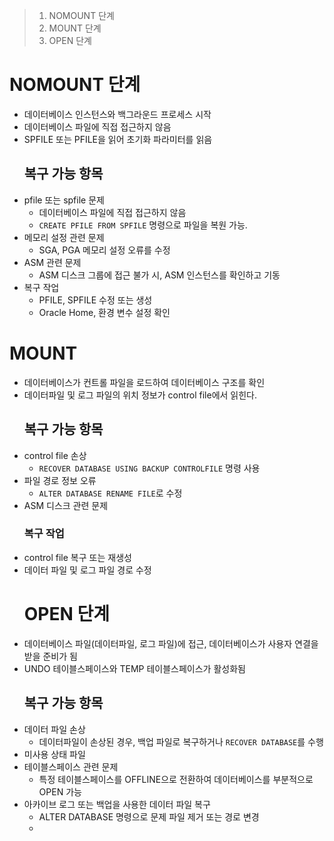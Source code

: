 <blockquote>
<ol>
<li>NOMOUNT 단계</li>
<li>MOUNT 단계</li>
<li>OPEN 단계</li>
</ol>
</blockquote>
<h1 id="nomount-단계">NOMOUNT 단계</h1>
<ul>
<li>데이터베이스 인스턴스와 백그라운드 프로세스 시작</li>
<li>데이터베이스 파일에 직접 접근하지 않음</li>
<li>SPFILE 또는 PFILE을 읽어 초기화 파라미터를 읽음<h2 id="복구-가능-항목">복구 가능 항목</h2>
</li>
<li>pfile 또는 spfile 문제<ul>
<li>데이터베이스 파일에 직접 접근하지 않음 </li>
<li><code>CREATE PFILE FROM SPFILE</code> 명령으로 파일을 복원 가능.</li>
</ul>
</li>
<li>메모리 설정 관련 문제 <ul>
<li>SGA, PGA 메모리 설정 오류를 수정</li>
</ul>
</li>
<li>ASM 관련 문제<ul>
<li>ASM 디스크 그룹에 접근 불가 시, ASM 인스턴스를 확인하고 기동</li>
</ul>
</li>
<li>복구 작업<ul>
<li>PFILE, SPFILE 수정 또는 생성</li>
<li>Oracle Home, 환경 변수 설정 확인</li>
</ul>
</li>
</ul>
<h1 id="mount">MOUNT</h1>
<ul>
<li>데이터베이스가 컨트롤 파일을 로드하여 데이터베이스 구조를 확인</li>
<li>데이터파일 및 로그 파일의 위치 정보가 control file에서 읽힌다.<h2 id="복구-가능-항목-1">복구 가능 항목</h2>
</li>
<li>control file 손상<ul>
<li><code>RECOVER DATABASE USING BACKUP CONTROLFILE</code> 명령 사용</li>
</ul>
</li>
<li>파일 경로 정보 오류<ul>
<li><code>ALTER DATABASE RENAME FILE</code>로 수정</li>
</ul>
</li>
<li>ASM 디스크 관련 문제<h3 id="복구-작업">복구 작업</h3>
</li>
<li>control file 복구 또는 재생성</li>
<li>데이터 파일 및 로그 파일 경로 수정<h1 id="open-단계">OPEN 단계</h1>
</li>
<li>데이터베이스 파일(데이터파일, 로그 파일)에 접근, 데이터베이스가 사용자 연결을 받을 준비가 됨</li>
<li>UNDO 테이블스페이스와 TEMP 테이블스페이스가 활성화됨<h2 id="복구-가능-항목-2">복구 가능 항목</h2>
</li>
<li>데이터 파일 손상<ul>
<li>데이터파일이 손상된 경우, 백업 파일로 복구하거나 <code>RECOVER DATABASE</code>를 수행</li>
</ul>
</li>
<li>미사용 상태 파일 </li>
<li>테이블스페이스 관련 문제 <ul>
<li>특정 테이블스페이스를 OFFLINE으로 전환하여 데이터베이스를 부분적으로 OPEN 가능 </li>
</ul>
</li>
<li>아카이브 로그 또는 백업을 사용한 데이터 파일 복구<ul>
<li>ALTER DATABASE 명령으로 문제 파일 제거 또는 경로 변경</li>
<li></li>
</ul>
</li>
</ul>